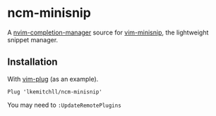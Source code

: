 # ncm-minisnip

A [nvim-completion-manager][ncm] source for [vim-minisnip][minisnip], the lightweight snippet manager.

## Installation

With [vim-plug][plug] (as an example).

`Plug 'lkemitchll/ncm-minisnip'`

You may need to `:UpdateRemotePlugins`

[ncm]: https://github.com/roxma/nvim-completion-manager
[minisnip]: https://github.com/joereynolds/vim-minisnip
[plug]: https://github.com/junegunn/vim-plug
